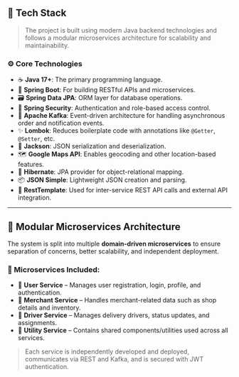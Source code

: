 ## 🧰 Tech Stack

> The project is built using modern Java backend technologies and follows a modular microservices architecture for scalability and maintainability.

### ⚙️ Core Technologies

- ☕ **Java 17+**: The primary programming language.
- 🚀 **Spring Boot**: For building RESTful APIs and microservices.
- 🗃 **Spring Data JPA**: ORM layer for database operations.
- 🔐 **Spring Security**: Authentication and role-based access control.
- 📩 **Apache Kafka**: Event-driven architecture for handling asynchronous order and notification events.
- ✨ **Lombok**: Reduces boilerplate code with annotations like `@Getter`, `@Setter`, etc.
- 🔄 **Jackson**: JSON serialization and deserialization.
- 🗺 **Google Maps API**: Enables geocoding and other location-based features.
- 🔧 **Hibernate**: JPA provider for object-relational mapping.
- 📦 **JSON Simple**: Lightweight JSON creation and parsing.
- 🔗 **RestTemplate**: Used for inter-service REST API calls and external API integration.

---

## 🧱 Modular Microservices Architecture

The system is split into multiple **domain-driven microservices** to ensure separation of concerns, better scalability, and independent deployment.

### 🧩 Microservices Included:

- 👤 **User Service** – Manages user registration, login, profile, and authentication.
- 🛒 **Merchant Service** – Handles merchant-related data such as shop details and inventory.
- 🚚 **Driver Service** – Manages delivery drivers, status updates, and assignments.
- 🧰 **Utility Service** – Contains shared components/utilities used across all services.

> Each service is independently developed and deployed, communicates via REST and Kafka, and is secured with JWT authentication.
